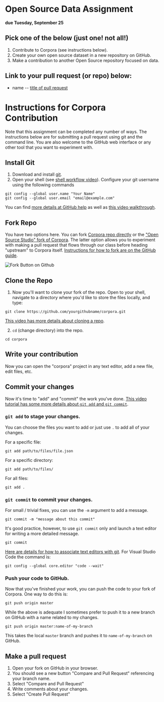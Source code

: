 # Open Source Data Assignment

**due Tuesday, September 25**

## Pick one of the below (just one! not all!)

1. Contribute to Corpora (see instructions below).
2. Create your own open source dataset in a new repository on GitHub.
3. Make a contribution to another Open Source repository focused on data.

## Link to your pull request (or repo) below:

* name -- [title of pull request](url)

# Instructions for Corpora Contribution

Note that this assignment can be completed any number of ways. The instructions below are for submitting a pull request using git and the command line. You are also welcome to the GitHub web interface or any other tool that you want to experiment with.

## Install Git

1. Download and install [git](https://git-scm.com/).
2. Open your shell (see [shell workflow video](https://youtu.be/FnkkzgYuXUM?list=PLRqwX-V7Uu6Zu_uqEA6NqhLzKLACwU74X)). Configure your git username using the following commands

```
git config --global user.name "Your Name" 
git config --global user.email "email@example.com"
```

You can find [more details at GitHub help](https://help.github.com/articles/setting-your-username-in-git/) as well as [this video walkthrough](https://youtu.be/_sLgRBrZh6o?list=PLRqwX-V7Uu6Zu_uqEA6NqhLzKLACwU74X).

## Fork Repo

You have two options here. You can fork [Corpora repo directly](https://github.com/dariusk/corpora) or the ["Open Source Studio" fork of Corpora](https://github.com/Open-Source-Studio-at-ITP/corpora). The latter option allows you to experiment with making a pull request that flows through our class before heading "upstream" to Corpora itself. [Instructions for how to fork are on the GitHub guide](https://guides.github.com/activities/forking/).

![Fork Button on Github](https://github-images.s3.amazonaws.com/help/bootcamp/Bootcamp-Fork.png)

## Clone the Repo

1. Now you'll want to clone your fork of the repo. Open to your shell, navigate to a directory where you'd like to store the files locally, and type:

```
git clone https://github.com/yourgithubname/corpora.git
```

[This video has more details about cloning a repo](https://youtu.be/yXT1ElMEkW8?list=PLRqwX-V7Uu6ZF9C0YMKuns9sLDzK6zoiV).

2. `cd` (change directory) into the repo.

```
cd corpora
```


## Write your contribution

Now you can open the "corpora" project in any text editor, add a new file, edit files, etc.

## Commit your changes

Now it's time to "add" and "commit" the work you've done. [This video tutorial has some more details about `git add` and `git commit`](https://youtu.be/9p2d-CuVlgc?list=PLRqwX-V7Uu6ZF9C0YMKuns9sLDzK6zoiV).

###  `git add` to stage your changes. 

You can choose the files you want to add or just use `.` to add all of your changes.

For a specific file:
```
git add path/to/files/file.json
```

For a specific directory:
```
git add path/to/files/ 
```

For all files:
```
git add . 
```

###  `git commit` to commit your changes.

For small / trivial fixes, you can use the `-m` argument to add a message.

```
git commit -m "message about this commit"
```

It's good practice, however, to use `git commit` only and launch a text editor for writing a more detailed message.

```
git commit
```

[Here are details for how to associate text editors with git](https://help.github.com/articles/associating-text-editors-with-git/). For Visual Studio Code the command is:

```
git config --global core.editor "code --wait"
```

### Push your code to GitHub.

Now that you've finished your work, you can push the code to your fork of Corpora. One way to do this is:

```
git push origin master
```

While the above is adequate I sometimes prefer to push it to a new branch on GitHub with a name related to my changes.

```
git push origin master:name-of-my-branch
```

This takes the local `master` branch and pushes it to `name-of-my-branch` on GitHub.

## Make a pull request

1. Open your fork on GitHub in your browser.
2. You should see a new button "Compare and Pull Request" referencing your branch name.
3. Select "Compare and Pull Request"
4. Write comments about your changes.
5. Select "Create Pull Request"
